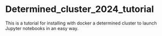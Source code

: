 # Determined_cluster_2024_tutorial
This is a tutorial for installing with docker a determined cluster to launch Jupyter notebooks in an easy way.

